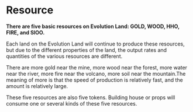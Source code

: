 # Resource

**There are five basic resources on Evolution Land: GOLD, WOOD, HHO, FIRE, and SIOO.**

Each land on the Evolution Land will continue to produce these resources, but due to the different properties of the land, the output rates and quantities of the various resources are different.

There are more gold near the mine, more wood near the forest, more water near the river, more fire near the volcano, more soil near the mountain.The meaning of more is that the speed of production is relatively fast, and the amount is relatively large.

These five resources are also five tokens. Building house or props will consume one or several kinds of these five resources. 


